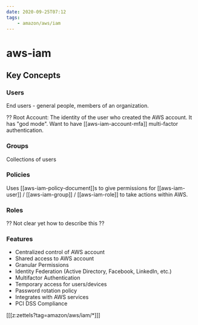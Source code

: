 ```yaml
---
date: 2020-09-25T07:12
tags:
    - amazon/aws/iam
---
```


# aws-iam

## Key Concepts

### Users
End users - general people, members of an organization.

?? Root Account: The identity of the user who created the AWS account. It has "god mode". Want to have [[aws-iam-account-mfa]] multi-factor authentication.

### Groups

Collections of users

### Policies

Uses [[aws-iam-policy-document]]s to give permissions for [[aws-iam-user]] / [[aws-iam-group]] / [[aws-iam-role]] to take actions within AWS.

### Roles

?? Not clear yet how to describe this ??

### Features
* Centralized control of AWS account
* Shared access to AWS account
* Granular Permissions
* Identity Federation (Active Directory, Facebook, LinkedIn, etc.)
* Multifactor Authentication
* Temporary access for users/devices
* Password rotation policy
* Integrates with AWS services
* PCI DSS Compliance

[[[z:zettels?tag=amazon/aws/iam/*]]]
